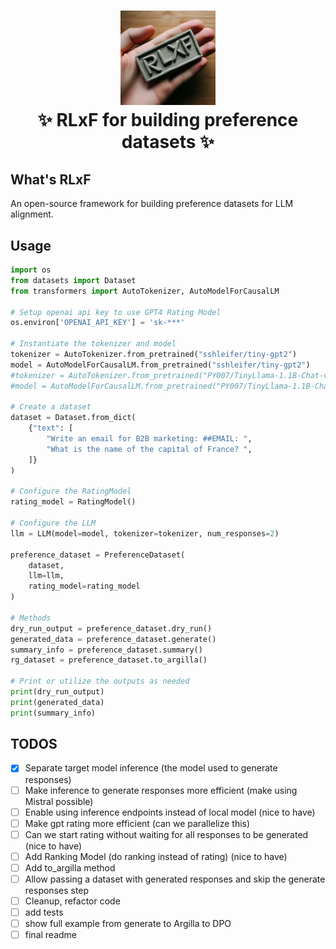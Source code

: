 <h1 align="center">
  <a href=""><img src="docs/rlxf.png" alt="rlxf image" width="30%"></a>
  <br>
  ✨ RLxF for building preference datasets ✨
  <br>
</h1>

## What's RLxF
An open-source framework for building preference datasets for LLM alignment.

## Usage

```python
import os
from datasets import Dataset
from transformers import AutoTokenizer, AutoModelForCausalLM

# Setup openai api key to use GPT4 Rating Model
os.environ['OPENAI_API_KEY'] = 'sk-***'

# Instantiate the tokenizer and model
tokenizer = AutoTokenizer.from_pretrained("sshleifer/tiny-gpt2")
model = AutoModelForCausalLM.from_pretrained("sshleifer/tiny-gpt2")
#tokenizer = AutoTokenizer.from_pretrained("PY007/TinyLlama-1.1B-Chat-v0.3")
#model = AutoModelForCausalLM.from_pretrained("PY007/TinyLlama-1.1B-Chat-v0.3")

# Create a dataset
dataset = Dataset.from_dict(
    {"text": [
        "Write an email for B2B marketing: ##EMAIL: ", 
        "What is the name of the capital of France? ",
    ]}
)

# Configure the RatingModel
rating_model = RatingModel()

# Configure the LLM
llm = LLM(model=model, tokenizer=tokenizer, num_responses=2)

preference_dataset = PreferenceDataset(
    dataset, 
    llm=llm, 
    rating_model=rating_model
)

# Methods
dry_run_output = preference_dataset.dry_run()
generated_data = preference_dataset.generate()
summary_info = preference_dataset.summary()
rg_dataset = preference_dataset.to_argilla()

# Print or utilize the outputs as needed
print(dry_run_output)
print(generated_data)
print(summary_info)
```

## TODOS

- [x] Separate target model inference (the model used to generate responses)
- [ ] Make inference to generate responses more efficient (make using Mistral possible)
- [ ] Enable using inference endpoints instead of local model (nice to have)
- [ ] Make gpt rating more efficient (can we parallelize this)
- [ ] Can we start rating without waiting for all responses to be generated (nice to have)
- [ ] Add Ranking Model (do ranking instead of rating) (nice to have)
- [ ] Add to_argilla method 
- [ ] Allow passing a dataset with generated responses and skip the generate responses step
- [ ] Cleanup, refactor code
- [ ] add tests
- [ ] show full example from generate to Argilla to DPO 
- [ ] final readme 
